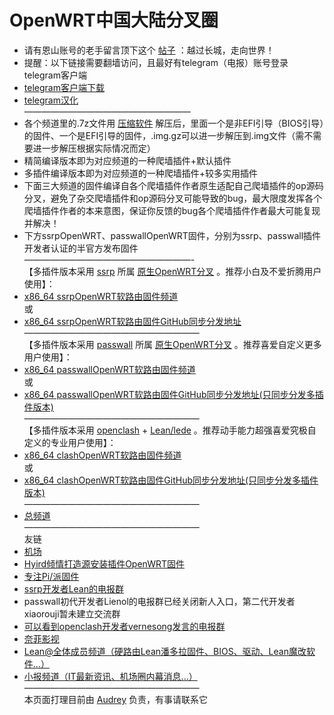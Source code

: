 # OpenWRT中国大陆分叉圈

* 请有恩山账号的老手留言顶下这个 [帖子](https://www.right.com.cn/forum/thread-4053643-1-1.html) ：越过长城，走向世界！            
* 提醒：以下链接需要翻墙访问，且最好有telegram（电报）账号登录telegram客户端           
* [telegram客户端下载](https://telegram.org/apps)           
* [telegram汉化](https://t.me/setlanguage/classic-zh)          
———————————————————
* 各个频道里的.7z文件用 [压缩软件](https://cn.bandisoft.com/bandizip/) 解压后，里面一个是非EFI引导（BIOS引导）的固件、一个是EFI引导的固件，.img.gz可以进一步解压到.img文件（需不需要进一步解压根据实际情况而定）                  
* 精简编译版本即为对应频道的一种爬墙插件+默认插件             
* 多插件编译版本即为对应频道的一种爬墙插件+较多实用插件               
* 下面三大频道的固件编译自各个爬墙插件作者原生适配自己爬墙插件的op源码分叉，避免了杂交爬墙插件和op源码分叉可能导致的bug，最大限度发挥各个爬墙插件作者的本来意图，保证你反馈的bug各个爬墙插件作者最大可能复现并解决！          
* 下方ssrpOpenWRT、passwallOpenWRT固件，分别为ssrp、passwall插件开发者认证的半官方发布固件       
———————————————————-                 
【多插件版本采用 [ssrp](https://github.com/fw876/helloworld) 所属 [原生OpenWRT分叉](https://github.com/coolsnowwolf/lede) 。推荐小白及不爱折腾用户使用】：              
* [x86_64 ssrpOpenWRT软路由固件频道](https://t.me/ssrpOpenWRT)      
或      
* [x86_64 ssrpOpenWRT软路由固件GitHub同步分发地址](https://github.com/boduoyejieyi666/ssrpOpenWRT/releases)      
————————————————————               
【多插件版本采用 [passwall](https://github.com/xiaorouji/openwrt-passwall) 所属 [原生OpenWRT分叉](https://github.com/Lienol/openwrt) 。推荐喜爱自定义更多用户使用】：           
* [x86_64 passwallOpenWRT软路由固件频道](https://t.me/passwallOpenWRT233)      
或      
* [x86_64 passwallOpenWRT软路由固件GitHub同步分发地址(只同步分发多插件版本)](https://github.com/boduoyejieyi666/passwallOpenWRT/releases)         
————————————————————        
【多插件版本采用 [openclash](https://github.com/vernesong/OpenClash) + [Lean/lede](https://github.com/coolsnowwolf/lede) 。推荐动手能力超强喜爱究极自定义的专业用户使用】：      
* [x86_64 clashOpenWRT软路由固件频道](https://t.me/clashOpenWRT233)          
或       
* [x86_64 clashOpenWRT软路由固件GitHub同步分发地址(只同步分发多插件版本)](https://github.com/boduoyejieyi666/clashOpenWRT/releases)            
————————————————————        
* [总频道](https://t.me/OpenWRTcn)             
————————————————————        
友链            
* [机场](./youlian/jichang.md)               
* [Hyird倾情打造源安装插件OpenWRT固件](./youlian/Hyird1.md)               
* [专注Pi/派固件](./youlian/Pi.md)        
* [ssrp开发者Lean的电报群](https://t.me/joinchat/JhKgAA6Hx1uiihA7RaTW1w)         
* passwall初代开发者Lienol的电报群已经关闭新人入口，第二代开发者xiaorouji暂未建立交流群    
* [可以看到openclash开发者vernesong发言的电报群](https://t.me/ctcgfw_openwrt_discuss)         
* [奈菲影视](https://www.nfmovies.com/)      
* [Lean@全体成员频道（硬路由Lean潘多拉固件、BIOS、驱动、Lean魔改软件...）](https://t.me/LeanAtYou)       
* [小报频道（IT最新资讯、机场圈内幕消息...）](https://t.me/FQnews)              
————————————————————            
本页面打理目前由 [Audrey](https://t.me/AudreyHB1314) 负责，有事请联系它             
